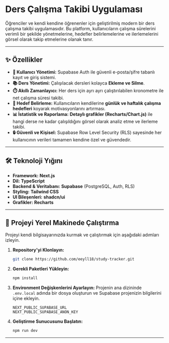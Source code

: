 # Ders Çalışma Takibi Uygulaması

Öğrenciler ve kendi kendine öğrenenler için geliştirilmiş modern bir ders çalışma takibi uygulamasıdır. Bu platform, kullanıcıların çalışma sürelerini verimli bir şekilde yönetmelerine, hedefler belirlemelerine ve ilerlemelerini görsel olarak takip etmelerine olanak tanır.

<!-- **[Canlı Demoyu Görüntüle](https://PROJENIN-VERCEL-LINKI.vercel.app)**  *(Buraya Vercel linkini eklemeyi unutma)*

![Uygulama Ekran Görüntüsü](https://via.placeholder.com/800x450.png?text=Uygulamanın+Ekran+Görüntüsü)
*(Projenin bir ekran görüntüsünü alıp buraya eklemen çok etkili olur)* -->

---

## ✨ Özellikler

- **🔐 Kullanıcı Yönetimi:** Supabase Auth ile güvenli e-posta/şifre tabanlı kayıt ve giriş sistemi.
- **📚 Ders Yönetimi:** Çalışılacak dersleri kolayca **Ekleme ve Silme**.
- **⏱️ Akıllı Zamanlayıcı:** Her ders için ayrı ayrı çalıştırılabilen kronometre ile net çalışma süresi takibi.
- **🎯 Hedef Belirleme:** Kullanıcıların kendilerine **günlük ve haftalık çalışma hedefleri** koyarak motivasyonlarını artırması.
- **📊 İstatistik ve Raporlama:** **Detaylı grafikler (Recharts/Chart.js)** ile hangi derse ne kadar çalışıldığını görsel olarak analiz etme ve ilerleme takibi.
- **🔒 Güvenli ve Kişisel:** Supabase Row Level Security (RLS) sayesinde her kullanıcının verileri tamamen kendine özel ve güvendedir.

---

## 🛠️ Teknoloji Yığını

- **Framework:** **Next.js** 
- **Dil:** **TypeScript**
- **Backend & Veritabanı:** **Supabase** (PostgreSQL, Auth, RLS)
- **Styling:** **Tailwind CSS**
- **UI Bileşenleri:** **shadcn/ui**
- **Grafikler:** **Recharts** 
<!-- - **Deployment:** **Vercel** -->

---

## 🚀 Projeyi Yerel Makinede Çalıştırma

Projeyi kendi bilgisayarınızda kurmak ve çalıştırmak için aşağıdaki adımları izleyin.

1.  **Repository'yi Klonlayın:**
    ```bash
    git clone https://github.com/eeyll18/study-tracker.git
    ```

2.  **Gerekli Paketleri Yükleyin:**
    ```bash
    npm install
    ```

3.  **Environment Değişkenlerini Ayarlayın:**
    Projenin ana dizininde `.env.local` adında bir dosya oluşturun ve Supabase projenizin bilgilerini içine ekleyin.

    ```.env.local
    NEXT_PUBLIC_SUPABASE_URL
    NEXT_PUBLIC_SUPABASE_ANON_KEY
    ```

4.  **Geliştirme Sunucusunu Başlatın:**
    ```bash
    npm run dev
    ```


---
